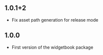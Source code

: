 ## 1.0.1+2
* Fix asset path generation for release mode

## 1.0.0
* First version of the widgetbook package
